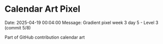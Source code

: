 # Calendar Art Pixel

Date: 2025-04-19 00:04:00
Message: Gradient pixel week 3 day 5 - Level 3 (commit 5/8)

Part of GitHub contribution calendar art
